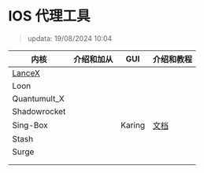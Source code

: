 # IOS 代理工具
> updata: 19/08/2024 10:04

| 内核                                          | 介绍和加从 | GUI    | 介绍和教程                     |
| ------------------------------------------- | ----- | ------ | ------------------------- |
| [LanceX](https://shadowboat.app/lancexapp/) |       |        |                           |
| Loon                                        |       |        |                           |
| Quantumult_X                                |       |        |                           |
| Shadowrocket                                |       |        |                           |
| Sing-Box                                    |       | Karing | [文档](https://karing.app/) |
| Stash                                       |       |        |                           |
| Surge                                       |       |        |                           |
|                                             |       |        |                           |
|                                             |       |        |                           |
